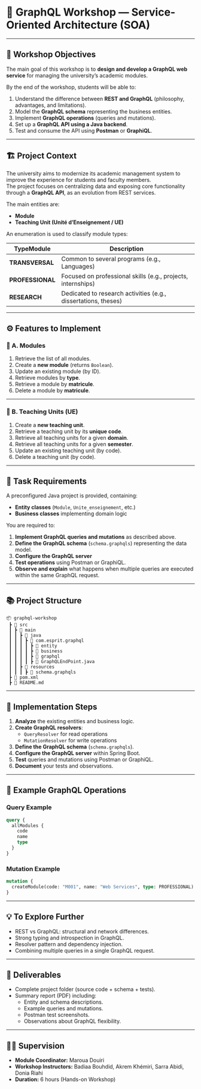 # 🧠 GraphQL Workshop — Service-Oriented Architecture (SOA)


---

## 🎯 Workshop Objectives

The main goal of this workshop is to **design and develop a GraphQL web service** for managing the university’s academic modules.

By the end of the workshop, students will be able to:

1. Understand the difference between **REST and GraphQL** (philosophy, advantages, and limitations).  
2. Model the **GraphQL schema** representing the business entities.  
3. Implement **GraphQL operations** (queries and mutations).  
4. Set up a **GraphQL API using a Java backend**.  
5. Test and consume the API using **Postman** or **GraphiQL**.

---

## 🏗️ Project Context

The university aims to modernize its academic management system to improve the experience for students and faculty members.  
The project focuses on centralizing data and exposing core functionality through a **GraphQL API**, as an evolution from REST services.

The main entities are:

- **Module**  
- **Teaching Unit (Unité d’Enseignement / UE)**  

An enumeration is used to classify module types:

| TypeModule | Description |
|-------------|-------------|
| **TRANSVERSAL** | Common to several programs (e.g., Languages) |
| **PROFESSIONAL** | Focused on professional skills (e.g., projects, internships) |
| **RESEARCH** | Dedicated to research activities (e.g., dissertations, theses) |

---

## ⚙️ Features to Implement

### 🧩 A. Modules

1. Retrieve the list of all modules.  
2. Create a **new module** (returns `Boolean`).  
3. Update an existing module (by ID).  
4. Retrieve modules by **type**.  
5. Retrieve a module by **matricule**.  
6. Delete a module by **matricule**.

---

### 🧱 B. Teaching Units (UE)

1. Create a **new teaching unit**.  
2. Retrieve a teaching unit by its **unique code**.  
3. Retrieve all teaching units for a given **domain**.  
4. Retrieve all teaching units for a given **semester**.  
5. Update an existing teaching unit (by code).  
6. Delete a teaching unit (by code).

---

## 🧮 Task Requirements

A preconfigured Java project is provided, containing:

- **Entity classes** (`Module`, `Unite_enseignement`, etc.)  
- **Business classes** implementing domain logic

You are required to:

1. **Implement GraphQL queries and mutations** as described above.  
2. **Define the GraphQL schema** (`schema.graphqls`) representing the data model.  
3. **Configure the GraphQL server**   
4. **Test operations** using Postman or GraphiQL.  
5. **Observe and explain** what happens when multiple queries are executed within the same GraphQL request.

---


## 📚 Project Structure

```
📦 graphql-workshop
 ┣ 📂 src
 ┃ ┣ 📂 main
 ┃ ┃ ┣ 📂 java
 ┃ ┃ ┃ ┣ 📂 com.esprit.graphql
 ┃ ┃ ┃ ┃ ┣ 📂 entity
 ┃ ┃ ┃ ┃ ┣ 📂 business
 ┃ ┃ ┃ ┃ ┣ 📂 graphql
 ┃ ┃ ┃ ┃ ┣ 📜 GraphQLEndPoint.java
 ┃ ┃ ┣ 📂 resources
 ┃ ┃ ┃ ┣ 📜 schema.graphqls
 ┣ 📜 pom.xml
 ┣ 📜 README.md
```

---

## 🚀 Implementation Steps

1. **Analyze** the existing entities and business logic.  
2. **Create GraphQL resolvers**:  
   - `QueryResolver` for read operations  
   - `MutationResolver` for write operations  
3. **Define the GraphQL schema** (`schema.graphqls`).  
4. **Configure the GraphQL server** within Spring Boot.  
5. **Test** queries and mutations using Postman or GraphiQL.  
6. **Document** your tests and observations.

---

## 🧪 Example GraphQL Operations

### Query Example
```graphql
query {
  allModules {
    code
    name
    type
  }
}
```

### Mutation Example
```graphql
mutation {
  createModule(code: "M001", name: "Web Services", type: PROFESSIONAL)
}
```

---

## 💡 To Explore Further

- REST vs GraphQL: structural and network differences.  
- Strong typing and introspection in GraphQL.  
- Resolver pattern and dependency injection.  
- Combining multiple queries in a single GraphQL request.

---

## 🧾 Deliverables

- Complete project folder (source code + schema + tests).  
- Summary report (PDF) including:  
  - Entity and schema descriptions.  
  - Example queries and mutations.  
  - Postman test screenshots.  
  - Observations about GraphQL flexibility.

---

## 👩‍🏫 Supervision

- **Module Coordinator:** Maroua Douiri  
- **Workshop Instructors:** Badiaa Bouhdid, Akrem Khémiri, Sarra Abidi, Donia Riahi  
- **Duration:** 6 hours (Hands-on Workshop)
